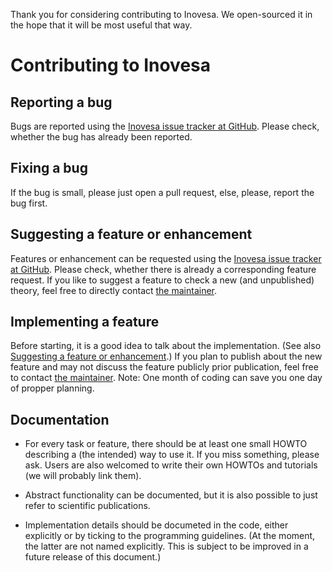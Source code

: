 Thank you for considering contributing to Inovesa.
We open-sourced it in the hope that it will be most useful that way.

# Contributing to Inovesa
## Reporting a bug
Bugs are reported using the
[Inovesa issue tracker at GitHub](https://github.com/Inovesa/Inovesa/issues).
Please check, whether the bug has already been reported.

## Fixing a bug
If the bug is small, please just open a pull request,
else, please, report the bug first.

## Suggesting a feature or enhancement
Features or enhancement can be requested using the
[Inovesa issue tracker at GitHub](https://github.com/Inovesa/Inovesa/issues).
Please check, whether there is already a corresponding feature request.
If you like to suggest a feature to check a new (and unpublished) theory,
feel free to directly contact [the maintainer](CONTRIBUTORS.md#maintainer).

## Implementing a feature
Before starting, it is a good idea to talk about the implementation.
(See also
[Suggesting a feature or enhancement](#suggesting-a-feature-or-enhancement).)
If you plan to publish about the new feature
and may not discuss the feature publicly prior publication,
feel free to contact [the maintainer](CONTRIBUTORS.md#maintainer).
Note: One month of coding can save you one day of propper planning.

## Documentation
*   For every task or feature, there should be at least one
    small HOWTO describing a (the intended) way to use it.
    If you miss something, please ask.
    Users are also welcomed to write their own HOWTOs and tutorials
    (we will probably link them).

*   Abstract functionality can be documented,
    but it is also possible to just refer to scientific publications.

*   Implementation details should be documeted in the code,
    either explicitly or by ticking to the programming guidelines.
    (At the moment, the latter are not named explicitly.
    This is subject to be improved in a future release of this document.)
